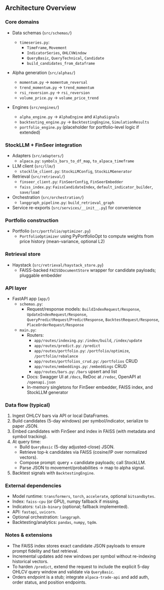 ## Architecture Overview

### Core domains
- Data schemas (`src/schemas/`)
  - `timeseries.py`:
    - `TimeFrame`, `Movement`
    - `IndicatorSeries`, `OHLCVWindow`
    - `QueryBasic`, `QueryTechnical`, `Candidate`
    - `build_candidates_from_dataframe`

- Alpha generation (`src/alphas/`)
  - `momentum.py` → `momentum_reversal`
  - `trend_momentum.py` → `trend_momentum`
  - `rsi_reversion.py` → `rsi_reversion`
  - `volume_price.py` → `volume_price_trend`

- Engines (`src/engines/`)
  - `alpha_engine.py` → `AlphaEngine` and `AlphaSignals`
  - `backtesting_engine.py` → `BacktestingEngine`, `SimulationResults`
  - `portfolio_engine.py` (placeholder for portfolio-level logic if extended)

### StockLLM + FinSeer integration
- Adapters (`src/adapters/`)
  - `alpaca.py`: `symbols_bars_to_df_map`, `to_alpaca_timeframe`
- LLM client (`src/llm/`)
  - `stockllm_client.py`: `StockLLMConfig`, `StockLLMGenerator`
- Retrieval (`src/retrieval/`)
  - `finseer_client.py`: `FinSeerConfig`, `FinSeerEmbedder`
  - `faiss_index.py`: `FaissCandidateIndex`, `default_indicator_builder`, `save/load`
- Orchestration (`src/orchestration/`)
  - `langgraph_pipeline.py`: `build_retrieval_graph`
- Service re-exports (`src/services/__init__.py`) for convenience

### Portfolio construction
- Portfolio (`src/portfolio/optimizer.py`)
  - `PortfolioOptimizer` using PyPortfolioOpt to compute weights from price history (mean-variance, optional L2)

### Retrieval store
- Haystack (`src/retrieval/haystack_store.py`)
  - FAISS-backed `FAISSDocumentStore` wrapper for candidate payloads; pluggable embedder

### API layer
- FastAPI app (`app/`)
  - `schemas.py`:
    - Request/response models: `BuildIndexRequest/Response`, `UpdateIndexRequest/Response`,
      `QueryPredictRequest`/`PredictResponse`, `BacktestRequest/Response`, `PlaceOrderRequest/Response`
  - `main.py`:
    - Routers:
      - `app/routes/indexing.py`: `/index/build`, `/index/update`
      - `app/routes/predict.py`: `/predict`
      - `app/routes/portfolio.py`: `/portfolio/optimize`, `/portfolio/rebalance`
      - `app/routes/portfolios_crud.py`: `/portfolios` CRUD
      - `app/routes/embeddings.py`: `/embeddings` CRUD
      - `app/routes/bars.py`: `/bars` upsert and list
    - Docs: Swagger UI at `/docs`, ReDoc at `/redoc`, OpenAPI at `/openapi.json`
    - In-memory singletons for FinSeer embedder, FAISS index, and StockLLM generator

### Data flow (typical)
1. Ingest OHLCV bars via API or local DataFrames.
2. Build candidates (5-day windows) per symbol/indicator, serialize to paper JSON.
3. Embed candidates with FinSeer and index in FAISS (with metadata and symbol tracking).
4. At query time:
   - Build `QueryBasic` (5-day adjusted-close) JSON.
   - Retrieve top-k candidates via FAISS (cosine/IP over normalized vectors).
   - Compose prompt: query + candidate payloads; call StockLLM.
   - Parse JSON to movement/probabilities → map to alpha signal.
5. Backtest signals with `BacktestingEngine`.

### External dependencies
- Model runtime: `transformers`, `torch`, `accelerate`, optional `bitsandbytes`.
- Index: `faiss-cpu` (or GPU), numpy fallback if missing.
- Indicators: `talib-binary` (optional; fallback implemented).
- API: `fastapi`, `uvicorn`.
- Optional orchestration: `langgraph`.
- Backtesting/analytics: `pandas`, `numpy`, `tqdm`.

### Notes & extensions
- The FAISS index stores exact candidate JSON payloads to ensure prompt fidelity and fast retrieval.
- Incremental updates add new windows per symbol without re-indexing historical vectors.
- To harden `/predict`, extend the request to include the explicit 5-day OHLCV query window and validate via `QueryBasic`.
- Orders endpoint is a stub; integrate `alpaca-trade-api` and add auth, order status, and position endpoints.


